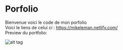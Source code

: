 # Porfolio
Bienvenue voici le code de mon porfolio <br>
Voici le liens de celui ci : https://mikeleman.netlify.com/ <br>
Preview du portfolio: <br>

![alt tag](https://user-images.githubusercontent.com/29410388/50087711-3c377100-0201-11e9-9e99-d9755faea342.png)
